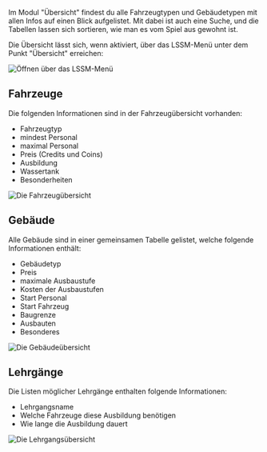 Im Modul "Übersicht" findest du alle Fahrzeugtypen und Gebäudetypen mit allen Infos auf einen Blick aufgelistet.
Mit dabei ist auch eine Suche, und die Tabellen lassen sich sortieren, wie man es vom Spiel aus gewohnt ist.

Die Übersicht lässt sich, wenn aktiviert, über das LSSM-Menü unter dem Punkt "Übersicht" erreichen:

![Öffnen über das LSSM-Menü](./menu.png)

## Fahrzeuge
Die folgenden Informationen sind in der Fahrzeugübersicht vorhanden:
* Fahrzeugtyp
* mindest Personal
* maximal Personal
* Preis (Credits und Coins)
* Ausbildung
* Wassertank
* Besonderheiten

![Die Fahrzeugübersicht](./fahrzeuge.png)

## Gebäude
Alle Gebäude sind in einer gemeinsamen Tabelle gelistet, welche folgende Informationen enthält:
* Gebäudetyp
* Preis
* maximale Ausbaustufe
* Kosten der Ausbaustufen
* Start Personal
* Start Fahrzeug
* Baugrenze
* Ausbauten
* Besonderes

![Die Gebäudeübersicht](./gebaeude.png)

## Lehrgänge
Die Listen möglicher Lehrgänge enthalten folgende Informationen:
* Lehrgangsname
* Welche Fahrzeuge diese Ausbildung benötigen
* Wie lange die Ausbildung dauert

![Die Lehrgangsübersicht](./lehrgaenge.png)